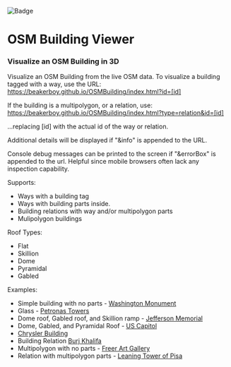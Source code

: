 ![Badge](https://github.com/Beakerboy/OSMBuilding/actions/workflows/main.yml/badge.svg)

OSM Building Viewer
=====================

### Visualize an OSM Building in 3D

Visualize an OSM Building from the live OSM data.
To visualize a building tagged with a way, use the URL:
https://beakerboy.github.io/OSMBuilding/index.html?id=[id]

If the building is a multipolygon, or a relation, use:
https://beakerboy.github.io/OSMBuilding/index.html?type=relation&id=[id]

...replacing [id] with the actual id of the way or relation.

Additional details will be displayed if "&info" is appended to the URL.

Console debug messages can be printed to the screen if "&errorBox" is appended to the url. Helpful since mobile browsers often lack any inspection capability.


Supports:
 * Ways with a building tag
 * Ways with building parts inside.
 * Building relations with way and/or multipolygon parts
 * Mulipolygon buildings

Roof Types:
 * Flat
 * Skillion
 * Dome
 * Pyramidal
 * Gabled

Examples:
 * Simple building with no parts - [Washington Monument](https://beakerboy.github.io/OSMBuilding/index.html?id=766761337)
 * Glass - [Petronas Towers](https://beakerboy.github.io/OSMBuilding/index.html?id=279944536)
 * Dome roof, Gabled roof, and Skillion ramp - [Jefferson Memorial](https://beakerboy.github.io/OSMBuilding/index.html?type=relation&id=3461570)
 * Dome, Gabled, and Pyramidal Roof - [US Capitol](https://beakerboy.github.io/OSMBuilding/index.html?type=relation&id=12286916)
 * [Chrysler Building](https://beakerboy.github.io/OSMBuilding/index.html?id=42500770)
 * Building Relation [Burj Khalifa](https://beakerboy.github.io/OSMBuilding/index.html?type=relation&id=7584462)
 * Multipolygon with no parts - [Freer Art Gallery](https://beakerboy.github.io/OSMBuilding/index.html?type=relation&id=1029355)
 * Relation with multipolygon parts - [Leaning Tower of Pisa](https://beakerboy.github.io/OSMBuilding/index.html?type=relation&id=12982338)
